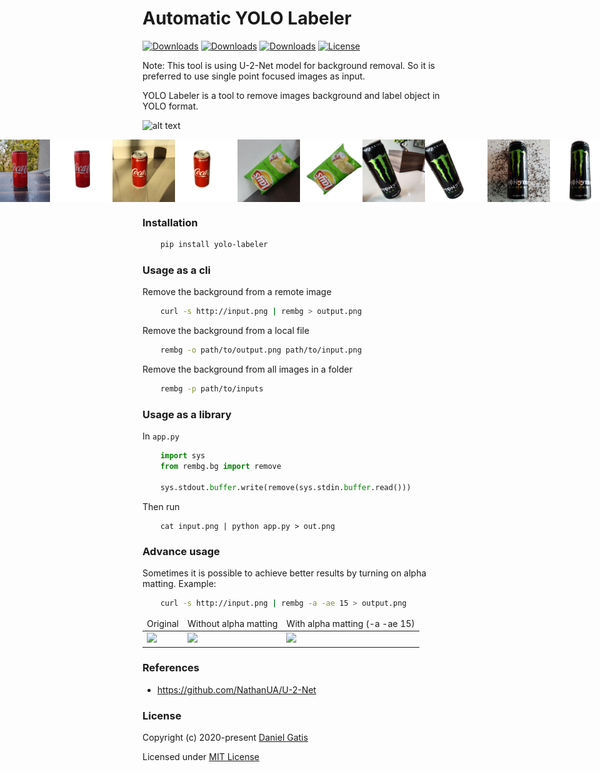 # Automatic YOLO Labeler

[![Downloads](https://pepy.tech/badge/yolo-labeler)](https://pepy.tech/project/yolo-labeler)
[![Downloads](https://pepy.tech/badge/yolo-labeler/month)](https://pepy.tech/project/yolo-labeler/month)
[![Downloads](https://pepy.tech/badge/yolo-labeler/week)](https://pepy.tech/project/yolo-labeler/week)
[![License](https://img.shields.io/badge/License-MIT-blue.svg)](https://img.shields.io/badge/License-MIT-blue.svg)

Note: This tool is using U-2-Net model for background removal. So it is preferred to use single point focused images as input.

YOLO Labeler is a tool to remove images background and label object in YOLO format.

![alt text](https://github.com/abpanchal95/yolo-labeler/blob/master/1_.jpg?raw=true)
<p style="display: flex;align-items: center;justify-content: center;">
  <img src="https://raw.githubusercontent.com/abpanchal95/yolo-labeler/master/examples/1_.jpg" width="100" />
  <img src="https://raw.githubusercontent.com/abpanchal95/yolo-labeler/master/examples/1_.png" width="100" />
  <img src="https://raw.githubusercontent.com/abpanchal95/yolo-labeler/master/examples/2_.jpg" width="100" />
  <img src="https://raw.githubusercontent.com/abpanchal95/yolo-labeler/master/examples/2_.png" width="100" />
  <img src="https://raw.githubusercontent.com/abpanchal95/yolo-labeler/master/examples/3_.jpg" width="100" />
  <img src="https://raw.githubusercontent.com/abpanchal95/yolo-labeler/master/examples/3_.png" width="100" />
  <img src="https://raw.githubusercontent.com/abpanchal95/yolo-labeler/master/examples/4_.jpg" width="100" />
  <img src="https://raw.githubusercontent.com/abpanchal95/yolo-labeler/master/examples/4_.png" width="100" />
  <img src="https://raw.githubusercontent.com/abpanchal95/yolo-labeler/master/examples/5_.jpg" width="100" />
  <img src="https://raw.githubusercontent.com/abpanchal95/yolo-labeler/master/examples/5_.png" width="100" />
</p>

### Installation

```bash
    pip install yolo-labeler
```

### Usage as a cli

Remove the background from a remote image
```bash
    curl -s http://input.png | rembg > output.png
```

Remove the background from a local file
```bash
    rembg -o path/to/output.png path/to/input.png
```

Remove the background from all images in a folder
```bash
    rembg -p path/to/inputs
```

### Usage as a library

In `app.py`

```python
    import sys
    from rembg.bg import remove

    sys.stdout.buffer.write(remove(sys.stdin.buffer.read()))
```

Then run
```
    cat input.png | python app.py > out.png
```

### Advance usage

Sometimes it is possible to achieve better results by turning on alpha matting. Example:
```bash
    curl -s http://input.png | rembg -a -ae 15 > output.png
```

<table>
    <thead>
        <tr>
            <td>Original</td>
            <td>Without alpha matting</td>
            <td>With alpha matting (-a -ae 15)</td>
        </tr>
    </thead>
    <tbody>
        <tr>
            <td><img src="https://raw.githubusercontent.com/danielgatis/rembg/master/examples/food-1.jpg"/></td>
            <td><img src="https://raw.githubusercontent.com/danielgatis/rembg/master/examples/food-1.out.jpg"/></td>
            <td><img src="https://raw.githubusercontent.com/danielgatis/rembg/master/examples/food-1.out.alpha.jpg"/></td>
        </tr>
    </tbody>
</table>

### References

- https://github.com/NathanUA/U-2-Net

### License

Copyright (c) 2020-present [Daniel Gatis](https://github.com/danielgatis)

Licensed under [MIT License](./LICENSE.txt)
